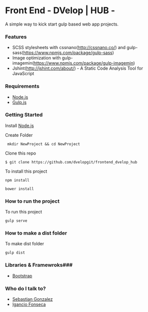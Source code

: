 # Front End - DVelop | HUB -
A simple way to kick start gulp based web app projects.

### Features ###

* SCSS stylesheets with cssnano(http://cssnano.co/) and gulp-sass(https://www.npmjs.com/package/gulp-sass)
* Image optimization with gulp-imagemin(https://www.npmjs.com/package/gulp-imagemin)
* Jshint(http://jshint.com/about/) - A Static Code Analysis Tool for JavaScript

### Requirements ###
* [Node.js](https://nodejs.org/)
* [Gulp.js](http://gulpjs.com/)

### Getting Started ###

Install [Node.js](https://nodejs.org/)

Create Folder
```
 mkdir NewProject && cd NewProject
```

Clone this repo
```
$ git clone https://github.com/dvelopgit/frontend_dvelop_hub
```

To install this project

```
npm install
```

```
bower install
```

### How to run the project ###

To run this project
```
gulp serve
```

### How to make a dist folder ##

To make dist folder
```
gulp dist
```

### Libraries & Framewroks###
* [Bootstrap](http://getbootstrap.com/)

### Who do I talk to? ###

* [Sebastian Gonzalez](sg.gonzalezg@gmail.com)
* [Igancio Fonseca](ifonseca@dvelop.com.uy)
